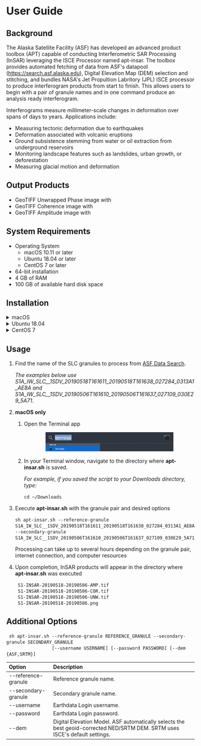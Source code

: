 # User Guide

## Background

The Alaska Satellite Facility (ASF) has developed an advanced product toolbox (APT) capable of conducting Interferometric SAR Processing (InSAR) leveraging the ISCE Processor named apt-insar. The toolbox provides automated fetching of data from ASF's datapool (https://search.asf.alaska.edu), Digital Elevation Map (DEM) selection and stitching, and bundles NASA's Jet Propultion Labritory (JPL) ISCE processor to produce interferogram products from start to finish. This allows users to begin with a pair of granule names and in one command produce an analysis ready interferogram.

Interferograms measure millimeter-scale changes in deformation over spans of days to years. Applications include:
* Measuring tectonic deformation due to earthquakes
* Deformation associated with volcanic eruptions
* Ground subsistence stemming from water or oil extraction from underground reservoirs
* Monitoring landscape features such as landslides, urban growth, or deforestation
* Measuring glacial motion and deformation

## Output Products
- GeoTIFF Unwrapped Phase image with 
- GeoTIFF Coherence image with
- GeoTIFF Amplitude image with

## System Requirements

* Operating System
    - macOS 10.11 or later 
    - Ubuntu 18.04 or later
    - CentOS 7 or later
* 64-bit installation
* 4 GB of RAM
* 100 GB of available hard disk space

## Installation

<details><summary>macOS</summary>

1. Download the [Docker for Mac](https://download.docker.com/mac/stable/Docker.dmg) installer (~500 MB).

1. Double-click Docker.dmg to open the installer, then drag Moby the whale to the Applications folder.

   <p align="center"><img src="images/drag_and_drop.png" width="75%"></p>

1. Double-click Docker.app in the Applications folder to start Docker, then follow any installation prompts.  When complete, "Docker Desktop is now up and running!" should be displayed.

   **Note:** A Docker ID is not required.

   <p align="center"><img src="images/applications_folder.png" width="75%"></p>
   
   <p align="center"><img src="images/docker_is_running.png" width="40%"></p>

1. Click the Docker icon in the top status bar and select "Preferences".

   <p align="center"><img src="images/preferences.png" width="30%"></p>

   1. Select "Advanced".
   1. Set "CPUs" to 4 or higher. More CPUs means faster processing, but may leave fewer resources for other programs during processing.
   1. Set "Memory" to 16.0 GiB or higher.
   1. Click "Apply & Restart" and wait for the green "Docker Engine is running" message to reappear.
   
   <p align="center"><img src="images/advanced_settings.png" width="75%"></p>

1. Download [**apt-insar.sh**](https://asfdaac.s3.amazonaws.com/apt-insar.sh) to the directory where InSAR products should be saved.

</details>

<details><summary>Ubuntu 18.04</summary>

1. Install Docker using apt
   ```
   sudo apt update
   sudo apt install -y docker.io
   ```
1. Add your user to the docker group
   ```
   sudo usermod -aG docker $USER
   ```
1. Log out and log back in for the group change to take effect
1. To verify everything is working run the docker command
   ```
   docker run hello-world
   ```
   Confirm you see the following in your output
   ```
   Hello from Docker!
   This message shows that your installation appears to be working correctly.
   ```
1. Download **apt-insar.sh** to the directory where InSAR products should be saved
   ```
   wget https://raw.githubusercontent.com/asfadmin/apt-insar/master/scripts/apt-insar.sh
   ```
</details>

<details><summary>CentOS 7</summary>

1. Install Docker
   ```
   curl -fsSL https://get.docker.com/ | sh
   ```
1. Create a docker group and add your user to it
   ```
   sudo groupadd docker
   sudo usermod -aG docker $USER
   ```
1. Log out and log back in for the group change to take effect
1. Start Docker
   ```
   sudo service docker start
   ```
1. To verify everything is working run the docker command
   ```
   docker run hello-world
   ```
   Confirm you see the following in your output
   ```
   Hello from Docker!
   This message shows that your installation appears to be working correctly.
   ```
1. Download **apt-insar** to the directory where InSAR products should be saved
   ```
   wget https://raw.githubusercontent.com/asfadmin/apt-insar/master/scripts/apt-insar.sh
   ```
</details>

## Usage

1. Find the name of the SLC granules to process from [ASF Data Search](https://search.asf.alaska.edu/).
   
   *The examples below use S1A_IW_SLC__1SDV_20190518T161611_20190518T161638_027284_0313A1_AE8A and S1A_IW_SLC__1SDV_20190506T161610_20190506T161637_027109_030E29_5A71*.

1. **macOS only**

   1. Open the Terminal app

      <p align="center"><img src="images/terminal.png" width="75%"></p>
   
   1. In your Terminal window, navigate to the directory where **apt-insar.sh** is saved.
   
      *For example, if you saved the script to your Downloads directory, type:*
      ```
      cd ~/Downloads
      ```

1. Execute **apt-insar.sh** with the granule pair and desired options
   ```
   sh apt-insar.sh --reference-granule S1A_IW_SLC__1SDV_20190518T161611_20190518T161638_027284_0313A1_AE8A --secondary-granule S1A_IW_SLC__1SDV_20190506T161610_20190506T161637_027109_030E29_5A71
   ```
   Processing can take up to several hours depending on the granule pair, internet connection, and computer resources

1. Upon completion, InSAR products will appear in the directory where **apt-insar.sh** was executed
   ```
    S1-INSAR-20190518-20190506-AMP.tif
    S1-INSAR-20190518-20190506-COR.tif
    S1-INSAR-20190518-20190506-UNW.tif
    S1-INSAR-20190518-20190506.png
   ```
## Additional Options

```
 sh apt-insar.sh --reference-granule REFERENCE_GRANULE --secondary-granule SECONDARY_GRANULE
                 [--username USERNAME] [--password PASSWORD] [--dem {ASF,SRTM}]
```

| Option | Description |
|:---|:---|
| --reference-granule | Reference granule name. |
| --secondary-granule | Secondary granule name. |
| --username | Earthdata Login username. |
| --password | Earthdata Login password. |
| --dem | Digital Elevation Model. ASF automatically selects the best geoid-corrected NED/SRTM DEM. SRTM uses ISCE's default settings. |
